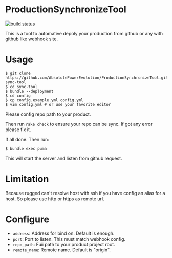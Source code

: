 ProductionSynchronizeTool
=========================
[![build status](https://travis-ci.org/AbsolutePowerEvolution/ProductionSynchronizeTool.svg?branch=master)](https://travis-ci.org/AbsolutePowerEvolution/ProductionSynchronizeTool)

This is a tool to automative depoly your production from github or any with github like webhook site.  

# Usage #
```shell
$ git clone https://github.com/AbsolutePowerEvolution/ProductionSynchronizeTool.git sync-tool
$ cd sync-tool
$ bundle --deployment
$ cd config
$ cp config.example.yml config.yml
$ vim config.yml # or use your favorite editor
```
Please config repo path to your product.

Then run `rake check` to ensure your repo can be sync.
If got any error please fix it.

If all done. Then run:
```shell
$ bundle exec puma
```
This will start the server and listen from github request.

# Limitation #
Because rugged can't resolve host with ssh if you have config an alias for a host.
So please use http or https as remote url.

# Configure #
- `address`: Address for bind on. Default is enough.
- `port`: Port to listen. This must match webhook config.
- `repo_path`: Fuii path to your product project root.
- `remote_name`: Remote name. Default is "origin".
